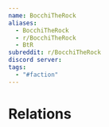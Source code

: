 ```yaml
---
name: BocchiTheRock
aliases:
  - BocchiTheRock
  - r/BocchiTheRock
  - BtR
subreddit: r/BocchiTheRock
discord server: 
tags:
  - "#faction"
---
```

# Relations
